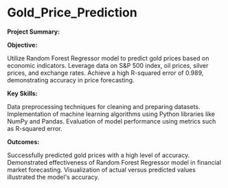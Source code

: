 # Gold_Price_Prediction
**Project Summary:**

**Objective:**

Utilize Random Forest Regressor model to predict gold prices based on economic indicators.
Leverage data on S&P 500 index, oil prices, silver prices, and exchange rates.
Achieve a high R-squared error of 0.989, demonstrating accuracy in price forecasting.

**Key Skills:**

Data preprocessing techniques for cleaning and preparing datasets.
Implementation of machine learning algorithms using Python libraries like NumPy and Pandas.
Evaluation of model performance using metrics such as R-squared error.

**Outcomes:**

Successfully predicted gold prices with a high level of accuracy.
Demonstrated effectiveness of Random Forest Regressor model in financial market forecasting.
Visualization of actual versus predicted values illustrated the model's accuracy.
